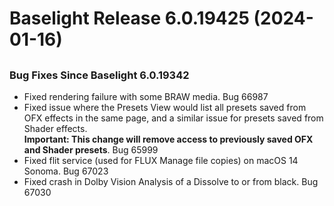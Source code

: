# Baselight Release 6.0.19425 (2024-01-16)

##

### Bug Fixes Since Baselight 6.0.19342

* Fixed rendering failure with some BRAW media. Bug 66987
* Fixed issue where the Presets View would list all presets saved from OFX effects in the same page, and a similar issue for presets saved from Shader effects.\
  **Important: This change will remove access to previously saved OFX and Shader presets**. Bug 65999
* Fixed flit service (used for FLUX Manage file copies) on macOS 14 Sonoma. Bug 67023
* Fixed crash in Dolby Vision Analysis of a Dissolve to or from black. Bug 67030
